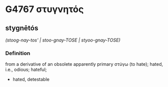 # G4767 στυγνητός

## stygnētós

_(stoog-nay-tos' | stoo-gnay-TOSE | styoo-gnay-TOSE)_

### Definition

from a derivative of an obsolete apparently primary στύγω (to hate); hated, i.e., odious; hateful; 

- hated, detestable

